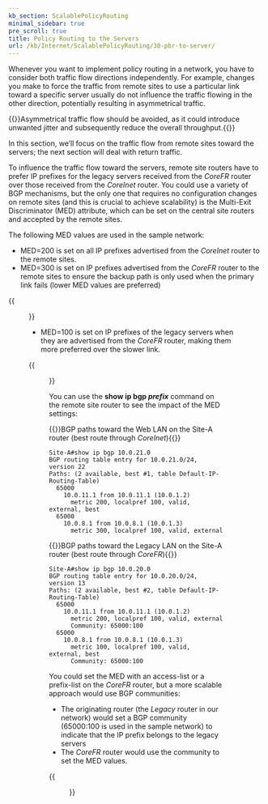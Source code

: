```yaml
---
kb_section: ScalablePolicyRouting
minimal_sidebar: true
pre_scroll: true
title: Policy Routing to the Servers
url: /kb/Internet/ScalablePolicyRouting/30-pbr-to-server/
---
```

Whenever you want to implement policy routing in a network, you have to consider both traffic flow directions independently. For example, changes you make to force the traffic from remote sites to use a particular link toward a specific server usually do not influence the traffic flowing in the other direction, potentially resulting in asymmetrical traffic.

{{<note warn>}}Asymmetrical traffic flow should be avoided, as it could introduce unwanted jitter and subsequently reduce the overall throughput.{{</note>}}

In this section, we’ll focus on the traffic flow from remote sites toward the servers; the next section will deal with return traffic.

To influence the traffic flow toward the servers, remote site routers have to prefer IP prefixes for the legacy servers received from the *CoreFR* router over those received from the *CoreInet* router. You could use a variety of BGP mechanisms, but the only one that requires no configuration changes on remote sites (and this is crucial to achieve scalability) is the Multi-Exit Discriminator (MED) attribute, which can be set on the central site routers and accepted by the remote sites.

The following MED values are used in the sample network:

* MED=200 is set on all IP prefixes advertised from the *CoreInet* router to the remote sites.
*	MED=300 is set on IP prefixes advertised from the *CoreFR* router to the remote sites to ensure the backup path is only used when the primary link fails (lower MED values are preferred)

{{<figure src="/kb/Internet/ScalablePolicyRouting/corenet-preferred-web.jpg" caption="CoreInet router is preferred for the Web LAN">}}

*	MED=100 is set on IP prefixes of the legacy servers when they are advertised from the *CoreFR* router, making them more preferred over the slower link.

{{<figure src="/kb/Internet/ScalablePolicyRouting/corefr-preferred-legacy.jpg" caption="CoreFR router is preferred for the Legacy LAN">}}

You can use the **show ip bgp _prefix_** command on the remote site router to see the impact of the MED settings:

{{<cc>}}BGP paths toward the Web LAN on the Site-A router (best route through *CoreInet*){{</cc>}}
```
Site-A#show ip bgp 10.0.21.0
BGP routing table entry for 10.0.21.0/24, version 22
Paths: (2 available, best #1, table Default-IP-Routing-Table)
  65000
    10.0.11.1 from 10.0.11.1 (10.0.1.2)
      metric 200, localpref 100, valid, external, best
  65000
    10.0.8.1 from 10.0.8.1 (10.0.1.3)
      metric 300, localpref 100, valid, external
```

{{<cc>}}BGP paths toward the Legacy LAN on the Site-A router (best route through *CoreFR*){{</cc>}}
```
Site-A#show ip bgp 10.0.20.0
BGP routing table entry for 10.0.20.0/24, version 13
Paths: (2 available, best #2, table Default-IP-Routing-Table)
  65000
    10.0.11.1 from 10.0.11.1 (10.0.1.2)
      metric 200, localpref 100, valid, external
      Community: 65000:100
  65000
    10.0.8.1 from 10.0.8.1 (10.0.1.3)
      metric 100, localpref 100, valid, external, best
      Community: 65000:100
```

You could set the MED with an access-list or a prefix-list on the *CoreFR* router, but a more scalable approach would use BGP communities:

* The originating router (the *Legacy* router in our network) would set a BGP community (65000:100 is used in the sample network) to indicate that the IP prefix belongs to the legacy servers
* The *CoreFR* router would use the community to set the MED values. 

{{<figure src="/kb/Internet/ScalablePolicyRouting/legacy-route-propagation.jpg" caption="BGP route propagation from the Legacy router to the Site router">}}

<!-- end -->
